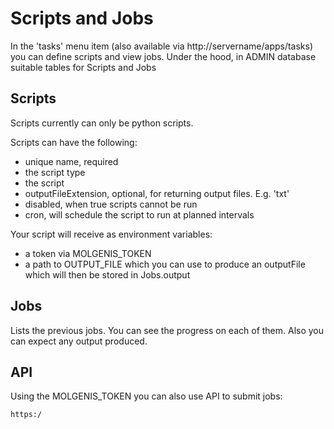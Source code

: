 # Scripts and Jobs

In the 'tasks' menu item (also available via http://servername/apps/tasks) you can define scripts and view jobs. Under the hood, in ADMIN database suitable
tables for Scripts and Jobs

## Scripts

Scripts currently can only be python scripts.

Scripts can have the following:

* unique name, required
* the script type
* the script
* outputFileExtension, optional, for returning output files. E.g. 'txt'
* disabled, when true scripts cannot be run
* cron, will schedule the script to run at planned intervals

Your script will receive as environment variables:

* a token via MOLGENIS_TOKEN
* a path to OUTPUT_FILE which you can use to produce an outputFile which will then be stored in Jobs.output

## Jobs

Lists the previous jobs. You can see the progress on each of them. Also you can expect any output produced.

## API

Using the MOLGENIS_TOKEN you can also use API to submit jobs:

`https:/`


